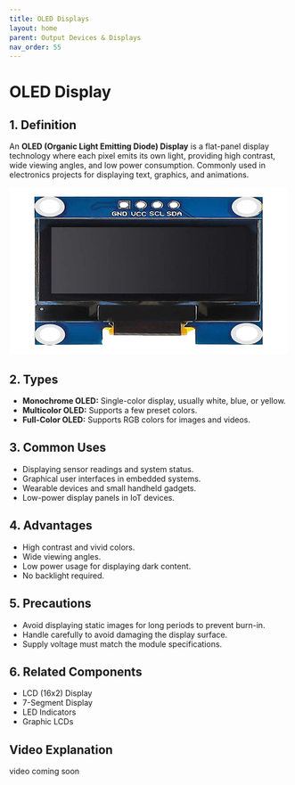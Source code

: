 ```yaml
---
title: OLED Displays
layout: home
parent: Output Devices & Displays
nav_order: 55
---
```



# OLED Display

## 1. Definition
An **OLED (Organic Light Emitting Diode) Display** is a flat-panel display technology where each pixel emits its own light, providing high contrast, wide viewing angles, and low power consumption. Commonly used in electronics projects for displaying text, graphics, and animations.

<img src="\images\22_OLED.webp" width="500" height="300" alt="OLED display examples">


## 2. Types
- **Monochrome OLED:** Single-color display, usually white, blue, or yellow.
- **Multicolor OLED:** Supports a few preset colors.
- **Full-Color OLED:** Supports RGB colors for images and videos.


## 3. Common Uses
- Displaying sensor readings and system status.
- Graphical user interfaces in embedded systems.
- Wearable devices and small handheld gadgets.
- Low-power display panels in IoT devices.



## 4. Advantages
- High contrast and vivid colors.
- Wide viewing angles.
- Low power usage for displaying dark content.
- No backlight required.



## 5. Precautions
- Avoid displaying static images for long periods to prevent burn-in.
- Handle carefully to avoid damaging the display surface.
- Supply voltage must match the module specifications.



## 6. Related Components
- LCD (16x2) Display
- 7-Segment Display
- LED Indicators
- Graphic LCDs

## Video Explanation 
video coming soon